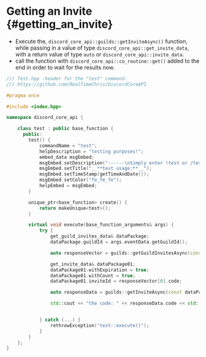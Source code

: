 Getting an Invite {#getting_an_invite}
============
- Execute the, `discord_core_api::guilds::getInviteAsync()` function, while passing in a value of type `discord_core_api::get_invite_data`, with a return value of type `auto` or `discord_core_api::invite_data`.
- call the function with `discord_core_api::co_routine::get()` added to the end in order to wait for the results now.

```cpp
/// Test.hpp -header for the "test" command.
/// https://github.com/RealTimeChris/DiscordCoreAPI

#pragma once

#include <index.hpp>

namespace discord_core_api {

	class test : public base_function {
	  public:
		test() {
			commandName = "test";
			helpDescription = "testing purposes!";
			embed_data msgEmbed;
			msgEmbed.setDescription("------\nSimply enter !test or /test!\n------");
			msgEmbed.setTitle("__**test usage:**__");
			msgEmbed.setTimeStamp(getTimeAndDate());
			msgEmbed.setColor("fe_fe_fe");
			helpEmbed = msgEmbed;
		}

		unique_ptr<base_function> create() {
			return makeUnique<test>();
		}

		virtual void execute(base_function_arguments& args) {
			try {
				get_guild_invites_data& dataPackage;
				dataPackage.guildId = args.eventData.getGuildId();

				auto responseVector = guilds::getGuildInvitesAsync(const& dataPackage).get();

				get_invite_data& dataPackage01;
				dataPackage01.withExpiration = true;
				dataPackage01.withCount = true;
				dataPackage01.inviteId = responseVector[0].code;

				auto responseData = guilds::getInviteAsync(const dataPackage01).get();

				std::cout << "the code: " << responseData.code << std::endl;


			} catch (...) {
				rethrowException("test::execute()");
			}
		}
	};
}
```
